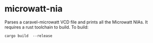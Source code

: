 # microwatt-nia

Parses a caravel-microwatt VCD file and prints all the Microwatt NIAs. It requires
a rust toolchain to build. To build:

```
cargo build  --release
```
